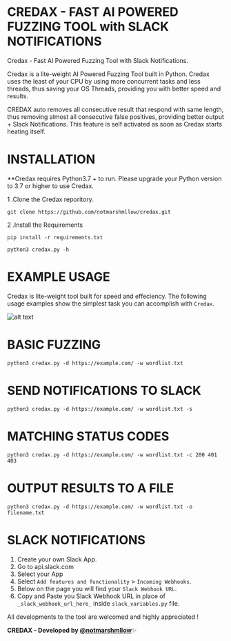 # CREDAX - FAST AI POWERED FUZZING TOOL with SLACK NOTIFICATIONS
Credax - Fast AI Powered Fuzzing Tool with Slack Notifications.

Credax is a lite-weight AI Powered Fuzzing Tool built in Python. Credax uses the least of your CPU by using more concurrent tasks and less threads, thus saving your OS Threads, providing you with better speed and results.

CREDAX auto removes all consecutive result that respond with same length, thus removing almost all consecutive false positives, providing better output + Slack Notifications. This feature is self activated as soon as Credax starts heating itself.

# 

# INSTALLATION

**Credax requires Python3.7 + to run. Please upgrade your Python version to 3.7 or higher to use Credax.

1 .Clone the Credax reporitory.

`git clone https://github.com/notmarshmllow/credax.git`

2 .Install the Requirements

`pip install -r requirements.txt`

`python3 credax.py -h`

# EXAMPLE USAGE

Credax is lite-weight tool built for speed and effeciency. 
The following usage examples show the simplest task you can accomplish with `Credax`.
  
  
  ![alt text](https://github.com/notmarshmllow/credax/blob/main/credax.png?raw=True)
  
  
  
 # BASIC FUZZING
  
  `python3 credax.py -d https://example.com/ -w wordlist.txt`
  
 # SEND NOTIFICATIONS TO SLACK
  
  `python3 credax.py -d https://example.com/ -w wordlist.txt -s`
  
  # MATCHING STATUS CODES
   
  `python3 credax.py -d https://example.com/ -w wordlist.txt -c 200 401 403`
  
  # OUTPUT RESULTS TO A FILE
  
  `python3 credax.py -d https://example.com/ -w wordlist.txt -o filename.txt`
  
  
  
  # SLACK NOTIFICATIONS
  
1. Create your own Slack App.
2. Go to api.slack.com
3. Select your App
4. Select `Add features and functionality` > `Incoming Webhooks`.
5. Below on the page you will find your `Slack Webhook URL`.
6. Copy and Paste you Slack Webhook URL in place of `_slack_webhook_url_here_` inside `slack_variables.py` file.


All developments to the tool are welcomed and highly appreciated !


**CREDAX - Developed by [@notmarshmllow](https://twitter.com/notmarshmllow)**:sparkles:

